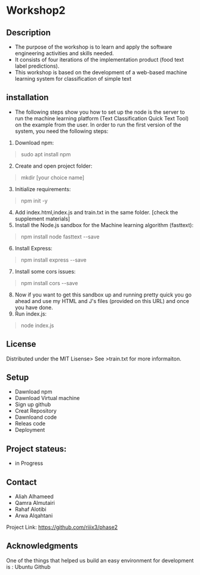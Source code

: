 # Workshop2

## Description 
* The purpose of the workshop is to learn and apply the software engineering activities and skills needed.
*  It consists of four iterations of the implementation product (food text label predictions).
*  This workshop is based on the development of a web-based machine learning system for classification of simple text



## installation
* The following steps show you how to set up the node is the server to run the machine learning platform
 (Text Classification Quick Text Tool) on the example from the user.  In order to run the first version of the system, you need the following steps:
1. Download npm:
>  sudo apt install npm
2. Create and open project folder:
> mkdir [your choice name]
3. Initialize requirements:
> npm init -y 
4. Add index.html,index.js and train.txt in the same folder. [check the supplement materials]
5. Install the Node.js sandbox for the Machine learning algorithm (fasttext):
> npm install node fasttext --save
6. Install Express:
> npm install express --save
7. Install some cors issues:
> npm install cors --save
8. Now if you want to get this sandbox up and running pretty quick you go ahead and use my 
HTML and J's files (provided on this URL) and once you have done. 
9. Run index.js:
> node index.js


## License
Distributed under the MIT Lisense> See >train.txt for more informaiton.


## Setup
* Dawnload npm 
* Dawnload Virtual machine
* Sign up github
* Creat Repository 
* Dawnloand code 
* Releas code 
* Deployment

## Project stateus:
* in Progress

## Contact 
* Aliah Alhameed 
* Qamra Almutairi
* Rahaf Alotibi
* Arwa Alqahtani 

Project Link:
https://github.com/riiix3/phase2


## Acknowledgments
One of the things that helped us build an easy environment for development is :
Ubuntu
Github

